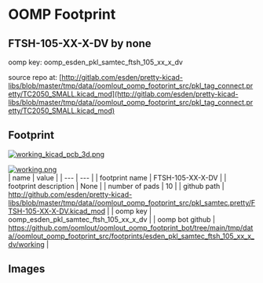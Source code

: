 # OOMP Footprint  
## FTSH-105-XX-X-DV  by none  
  
oomp key: oomp_esden_pkl_samtec_ftsh_105_xx_x_dv  
  
source repo at: [http://gitlab.com/esden/pretty-kicad-libs/blob/master/tmp/data//oomlout_oomp_footprint_src/pkl_tag_connect.pretty/TC2050_SMALL.kicad_mod](http://gitlab.com/esden/pretty-kicad-libs/blob/master/tmp/data//oomlout_oomp_footprint_src/pkl_tag_connect.pretty/TC2050_SMALL.kicad_mod)  
## Footprint  
  
[![working_kicad_pcb_3d.png](working_kicad_pcb_3d_600.png)](working_kicad_pcb_3d.png)  
  
[![working.png](working_600.png)](working.png)  
| name | value | 
| --- | --- | 
| footprint name | FTSH-105-XX-X-DV | 
| footprint description | None | 
| number of pads | 10 | 
| github path | http://github.com/esden/pretty-kicad-libs/blob/master/tmp/data//oomlout_oomp_footprint_src/pkl_samtec.pretty/FTSH-105-XX-X-DV.kicad_mod | 
| oomp key | oomp_esden_pkl_samtec_ftsh_105_xx_x_dv | 
| oomp bot github | https://github.com/oomlout/oomlout_oomp_footprint_bot/tree/main/tmp/data//oomlout_oomp_footprint_src/footprints/esden_pkl_samtec_ftsh_105_xx_x_dv/working | 
## Images  
